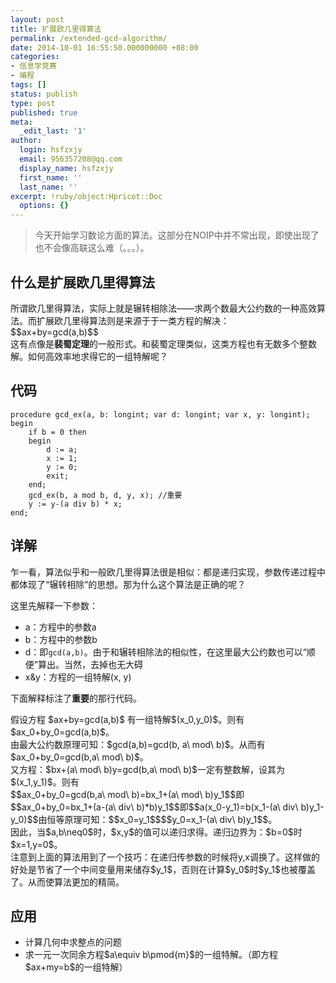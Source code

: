 ```yaml
---
layout: post
title: 扩展欧几里得算法
permalink: /extended-gcd-algorithm/
date: 2014-10-01 16:55:50.000000000 +08:00
categories:
- 信息学竞赛
- 编程
tags: []
status: publish
type: post
published: true
meta:
  _edit_last: '1'
author:
  login: hsfzxjy
  email: 956357208@qq.com
  display_name: hsfzxjy
  first_name: ''
  last_name: ''
excerpt: !ruby/object:Hpricot::Doc
  options: {}
---
```

<blockquote>
<p>今天开始学习数论方面的算法。这部分在NOIP中并不常出现，即使出现了也不会像高联这么难（。。。）。</p>
</blockquote>
<h2><strong>什么是扩展欧几里得算法</strong></h2>
<p>所谓欧几里得算法，实际上就是辗转相除法——求两个数最大公约数的一种高效算法。而扩展欧几里得算法则是来源于于一类方程的解决：<br />
$$ax+by=gcd(a,b)$$<br />
这有点像是<strong>裴蜀定理</strong>的一般形式。和裴蜀定理类似，这类方程也有无数多个整数解。如何高效率地求得它的一组特解呢？</p>
<h2><strong>代码</strong></h2>
<pre><code>procedure gcd_ex(a, b: longint; var d: longint; var x, y: longint);
begin
    if b = 0 then
    begin
        d := a;
        x := 1;
        y := 0;
        exit;
    end;
    gcd_ex(b, a mod b, d, y, x); //重要
    y := y-(a div b) * x;
end;
</code></pre>
<h2><strong>详解</strong></h2>
<p>乍一看，算法似乎和一般欧几里得算法很是相似：都是递归实现，参数传递过程中都体现了“辗转相除”的思想。那为什么这个算法是正确的呢？</p>
<p>这里先解释一下参数：</p>
<ul>
<li>a：方程中的参数a</li>
<li>b：方程中的参数b</li>
<li>d：即<code>gcd(a,b)</code>。由于和辗转相除法的相似性，在这里最大公约数也可以“顺便”算出。当然，去掉也无大碍</li>
<li>x&amp;y：方程的一组特解(x, y)</li>
</ul>
<p>下面解释标注了<strong>重要</strong>的那行代码。</p>
<p>假设方程 $ax+by=gcd(a,b)$ 有一组特解$(x_0,y_0)$。则有$ax_0+by_0=gcd(a,b)$。<br />
由最大公约数原理可知：$gcd(a,b)=gcd(b, a\ mod\ b)$。从而有$ax_0+by_0=gcd(b,a\ mod\ b)$。<br />
又方程：$bx+(a\ mod\ b)y=gcd(b,a\ mod\ b)$一定有整数解，设其为$(x_1,y_1)$。则有<br />
$$ax_0+by_0=gcd(b,a\ mod\ b)=bx_1+(a\ mod\ b)y_1$$即$$ax_0+by_0=bx_1+(a-(a\ div\ b)*b)y_1$$即$$a(x_0-y_1)=b(x_1-(a\ div\ b)y_1-y_0)$$由恒等原理可知：$$x_0=y_1$$$$y_0=x_1-(a\ div\ b)y_1$$。<br />
因此，当$a,b\neq0$时，$x,y$的值可以递归求得。递归边界为：$b=0$时$x=1,y=0$。<br />
注意到上面的算法用到了一个技巧：在递归传参数的时候将y,x调换了。这样做的好处是节省了一个中间变量用来储存$y_1$，否则在计算$y_0$时$y_1$也被覆盖了。从而使算法更加的精简。</p>
<h2><strong>应用</strong></h2>
<ul>
<li>计算几何中求整点的问题</li>
<li>求一元一次同余方程$a\equiv b\pmod{m}$的一组特解。（即方程$ax+my=b$的一组特解）</li>
</ul>
